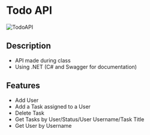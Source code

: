 # Todo API 
<img src="https://user-images.githubusercontent.com/62404655/224565326-0bf01ff3-9ecb-4921-9e9d-65cd19b60d6f.png" alt="TodoAPI" />

## Description

- API made during class
- Using .NET (C# and Swagger for documentation)

## Features

- Add User
- Add a Task assigned to a User
- Delete Task
- Get Tasks by User/Status/User Username/Task Title
- Get User by Username
